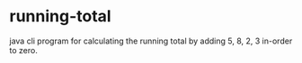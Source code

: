 # running-total
java cli program for calculating the running total by adding 5, 8, 2, 3 in-order to zero. 
